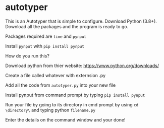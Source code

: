 # autotyper
This is an Autotyper that is simple to configure. Download Python (3.8+). Download all the packages and the program is ready to go.

Packages required are `time` and  `pynput`

Install `pynput` with `pip install pynput`


How do you run this?

Download python from thier website: https://www.python.org/downloads/

Create a file called whatever with externsion .py

Add all the code from  `autotyper.py` into your new file

Install pynput from command prompt by typing `pip install pynput`

Run your file by going to its directory in cmd prompt by using `cd \directory\` and typing python `filename.py`

Enter the details on the command window and your done!
